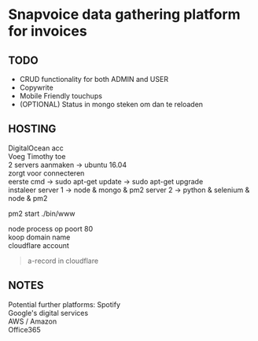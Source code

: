 # Snapvoice data gathering platform for invoices  

## TODO  
- CRUD functionality for both ADMIN and USER  
- Copywrite  
- Mobile Friendly touchups  
- (OPTIONAL) Status in mongo steken om dan te reloaden  


## HOSTING
DigitalOcean acc  
Voeg Timothy toe  
2 servers aanmaken -> ubuntu 16.04  
zorgt voor connecteren  
eerste cmd -> sudo apt-get update -> sudo apt-get upgrade  
instaleer server 1 -> node & mongo & pm2 server 2 -> python & selenium & node & pm2  

pm2 start ./bin/www  


node process op poort 80  
koop domain name  
cloudflare account  
>a-record in cloudflare  

## NOTES
Potential further platforms:
Spotify  
Google's digital services  
AWS / Amazon  
Office365  
